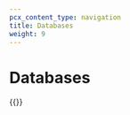 ```yaml
---
pcx_content_type: navigation
title: Databases
weight: 9
---
```


# Databases

{{<directory-listing showDescriptions="true">}}


